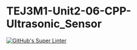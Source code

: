 # TEJ3M1-Unit2-06-CPP-Ultrasonic_Sensor

[![GitHub's Super Linter](https://github.com/Igor-Zhelezniak-1/TEJ3M1-Unit2-06-CPP-Ultrasonic_Sensor/workflows/GitHub's%20Super%20Linter/badge.svg)](https://github.com/Igor-Zhelezniak-1/TEJ3M1-Unit2-06-CPP-Ultrasonic_Sensor/actions)
